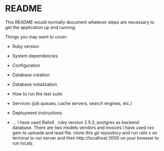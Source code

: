 # README

This README would normally document whatever steps are necessary to get the
application up and running.

Things you may want to cover:

* Ruby version

* System dependencies

* Configuration

* Database creation

* Database initialization

* How to run the test suite

* Services (job queues, cache servers, search engines, etc.)

* Deployment instructions

* ...
I have used Rails6 , ruby version 2.5.3, postgres as backend database.
There are two models vendors and invoces
I have used roo gem to uploade and read file.
clone this git repository and run rails s on terminal to run server and then http://localhost:3000 on your browser to run localy. 
